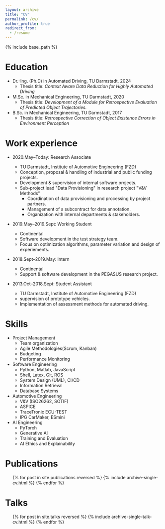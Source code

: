```yaml
---
layout: archive
title: "CV"
permalink: /cv/
author_profile: true
redirect_from:
  - /resume
---
```


{% include base_path %}

Education
======
* Dr.-Ing. (Ph.D) in Automated Driving, TU Darmstadt, 2024
  * Thesis title: *Context Aware Data Reduction for Highly Automated Driving*
* M.Sc. in Mechanical Engineering, TU Darmstadt, 2020
  * Thesis title: *Development of a Module for Retrospective Evaluation of Predicted Object Trajectories.*
* B.Sc. in Mechanical Engineering, TU Darmstadt, 2017
  * Thesis title: *Retrospective Correction of Object Existence Errors in Environment Perception*

Work experience
======
* 2020.May–Today: Research Associate
  * TU Darmstadt, Institute of Automotive Engineering (FZD)
  * Conception, proposal & handling of industrial and public funding projects.
  * Development & supervision of internal software projects.
  * Sub-project lead "Data Provisioning" in research project "V&V Methods"
    * Coordination of data provisioning and processing by project partners.
    * Management of a subcontract for data annotation.
    * Organization with internal departments & stakeholders.

* 2019.May–2019.Sept: Working Student
  * Continental
  * Software development in the test strategy team. 
  * Focus on optimization algorithms, parameter variation and design of experiements.

* 2018.Sept–2019.May: Intern
  * Continental
  * Support & software development in the PEGASUS research project.

* 2013.Oct–2018.Sept: Student Assistant
  * TU Darmstadt, Institute of Automotive Engineering (FZD)
  * supervision of prototype vehicles.
  * Implementation of assessment methods for automated driving.
  
Skills
======
* Project Management
  * Team organization
  * Agile Methodologies(Scrum, Kanban)
  * Budgeting
  * Performance Monitoring
* Software Engineering
  * Python, Matlab, JavaScript
  * Shell, Latex, Git, ROS
  * System Design (UML), CI/CD
  * Information Retrieval
  * Database Systems
* Automotive Engineering
  * V&V (ISO26262, SOTIF)
  * ASPICE
  * TraceTronic ECU-TEST
  * IPG CarMaker, ESmini
* AI Engineering
  * PyTorch
  * Generative AI
  * Training and Evaluation
  * AI Ethics and Explainability

Publications
======
  <ul>{% for post in site.publications reversed %}
    {% include archive-single-cv.html %}
  {% endfor %}</ul>
  
Talks
======
  <ul>{% for post in site.talks reversed %}
    {% include archive-single-talk-cv.html  %}
  {% endfor %}</ul>
  
<!--
Teaching
======
  <ul>{% for post in site.teaching reversed %}
    {% include archive-single-cv.html %}
  {% endfor %}</ul>
  
Service and leadership
======
* Currently signed in to 43 different slack teams
//-->
